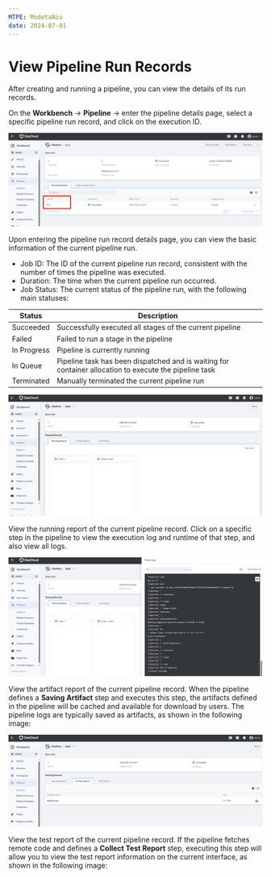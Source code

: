 ```yaml
---
MTPE: ModetaNiu
date: 2024-07-01
---
```


# View Pipeline Run Records

After creating and running a pipeline, you can view the details of its run records.

On the __Workbench__ -> __Pipeline__ -> enter the pipeline details page, select a specific pipeline run record, 
and click on the execution ID.

![Pipeline](../../../images/detail-run1.png)

Upon entering the pipeline run record details page, you can view the basic information of the current pipeline run.

- Job ID: The ID of the current pipeline run record, consistent with the number of times the pipeline was executed.
- Duration: The time when the current pipeline run occurred.
- Job Status: The current status of the pipeline run, with the following main statuses:

| Status    | Description                                         |
| --------- | --------------------------------------------------- |
| Succeeded| Successfully executed all stages of the current pipeline |
| Failed    | Failed to run a stage in the pipeline                 |
| In Progress | Pipeline is currently running                        |
| In Queue  | Pipeline task has been dispatched and is waiting for container allocation to execute the pipeline task |
| Terminated| Manually terminated the current pipeline run          |

![Running report](../../../images/detail-run2.png)

View the running report of the current pipeline record. Click on a specific step in the pipeline to view 
the execution log and runtime of that step, and also view all logs.

![Log](../../../images/detail-run3.png)

View the artifact report of the current pipeline record. When the pipeline defines a __Saving Artifact__ step 
and executes this step, the artifacts defined in the pipeline will be cached and available for download by users. 
The pipeline logs are typically saved as artifacts, as shown in the following image:

![Log](../../../images/detail-run4.png)

View the test report of the current pipeline record. If the pipeline fetches remote code and defines a __Collect Test Report__ step, executing this step will allow you to view the test report information on the current interface, as shown in the following image:

<!-- Add image later -->
